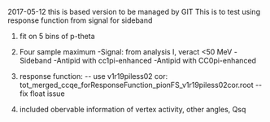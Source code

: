 2017-05-12
this is based version to be managed by GIT
This is to test using response function from signal for sideband
1. fit on 5 bins of p-theta

2. Four sample maximum
  -Signal: from analysis I, veract <50 MeV
  -Sideband
  -Antipid with cc1pi-enhanced
  -Antipid with CC0pi-enhanced 

3. response function: 
-- use v1r19piless02 cor: tot_merged_ccqe_forResponseFunction_pionFS_v1r19piless02cor.root
-- fix float issue

4. included obervable information of vertex activity, other angles, Qsq




